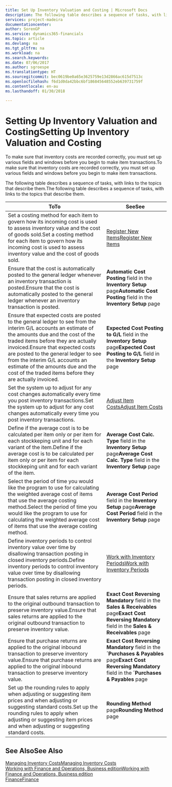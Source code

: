 ```yaml
---
title: Set Up Inventory Valuation and Costing | Microsoft Docs
description: The following table describes a sequence of tasks, with links to the topics that describe them.
services: project-madeira
documentationcenter: 
author: SorenGP
ms.service: dynamics365-financials
ms.topic: article
ms.devlang: na
ms.tgt_pltfrm: na
ms.workload: na
ms.search.keywords: 
ms.date: 07/06/2017
ms.author: sgroespe
ms.translationtype: HT
ms.sourcegitcommit: bec0619be0a65e3625759e13d2866ac615d7513c
ms.openlocfilehash: f6d1d0da42bbc6bf186845648552eb639731759f
ms.contentlocale: en-au
ms.lasthandoff: 01/30/2018

---
```

# <a name="setting-up-inventory-valuation-and-costing"></a><span data-ttu-id="39d6f-103">Setting Up Inventory Valuation and Costing</span><span class="sxs-lookup"><span data-stu-id="39d6f-103">Setting Up Inventory Valuation and Costing</span></span>
<span data-ttu-id="39d6f-104">To make sure that inventory costs are recorded correctly, you must set up various fields and windows before you begin to make item transactions.</span><span class="sxs-lookup"><span data-stu-id="39d6f-104">To make sure that inventory costs are recorded correctly, you must set up various fields and windows before you begin to make item transactions.</span></span>

<span data-ttu-id="39d6f-105">The following table describes a sequence of tasks, with links to the topics that describe them.</span><span class="sxs-lookup"><span data-stu-id="39d6f-105">The following table describes a sequence of tasks, with links to the topics that describe them.</span></span>

|<span data-ttu-id="39d6f-106">**To**</span><span class="sxs-lookup"><span data-stu-id="39d6f-106">**To**</span></span>|<span data-ttu-id="39d6f-107">**See**</span><span class="sxs-lookup"><span data-stu-id="39d6f-107">**See**</span></span>|  
|------------|-------------|  
|<span data-ttu-id="39d6f-108">Set a costing method for each item to govern how its incoming cost is used to assess inventory value and the cost of goods sold.</span><span class="sxs-lookup"><span data-stu-id="39d6f-108">Set a costing method for each item to govern how its incoming cost is used to assess inventory value and the cost of goods sold.</span></span>|[<span data-ttu-id="39d6f-109">Register New Items</span><span class="sxs-lookup"><span data-stu-id="39d6f-109">Register New Items</span></span>](inventory-how-register-new-items.md)|  
|<span data-ttu-id="39d6f-110">Ensure that the cost is automatically posted to the general ledger whenever an inventory transaction is posted.</span><span class="sxs-lookup"><span data-stu-id="39d6f-110">Ensure that the cost is automatically posted to the general ledger whenever an inventory transaction is posted.</span></span>|<span data-ttu-id="39d6f-111">**Automatic Cost Posting** field in the **Inventory Setup** page</span><span class="sxs-lookup"><span data-stu-id="39d6f-111">**Automatic Cost Posting** field in the **Inventory Setup** page</span></span>|  
|<span data-ttu-id="39d6f-112">Ensure that expected costs are posted to the general ledger to see from the interim G/L accounts an estimate of the amounts due and the cost of the traded items before they are actually invoiced.</span><span class="sxs-lookup"><span data-stu-id="39d6f-112">Ensure that expected costs are posted to the general ledger to see from the interim G/L accounts an estimate of the amounts due and the cost of the traded items before they are actually invoiced.</span></span>|<span data-ttu-id="39d6f-113">**Expected Cost Posting to G/L** field in the **Inventory Setup** page</span><span class="sxs-lookup"><span data-stu-id="39d6f-113">**Expected Cost Posting to G/L** field in the **Inventory Setup** page</span></span>|  
|<span data-ttu-id="39d6f-114">Set the system up to adjust for any cost changes automatically every time you post inventory transactions.</span><span class="sxs-lookup"><span data-stu-id="39d6f-114">Set the system up to adjust for any cost changes automatically every time you post inventory transactions.</span></span>|[<span data-ttu-id="39d6f-115">Adjust Item Costs</span><span class="sxs-lookup"><span data-stu-id="39d6f-115">Adjust Item Costs</span></span>](inventory-how-adjust-item-costs.md)|  
|<span data-ttu-id="39d6f-116">Define if the average cost is to be calculated per item only or per item for each stockkeping unit and for each variant of the item.</span><span class="sxs-lookup"><span data-stu-id="39d6f-116">Define if the average cost is to be calculated per item only or per item for each stockkeping unit and for each variant of the item.</span></span>|<span data-ttu-id="39d6f-117">**Average Cost Calc. Type** field in the **Inventory Setup** page</span><span class="sxs-lookup"><span data-stu-id="39d6f-117">**Average Cost Calc. Type** field in the **Inventory Setup** page</span></span>|  
|<span data-ttu-id="39d6f-118">Select the period of time you would like the program to use for calculating the weighted average cost of items that use the average costing method.</span><span class="sxs-lookup"><span data-stu-id="39d6f-118">Select the period of time you would like the program to use for calculating the weighted average cost of items that use the average costing method.</span></span>|<span data-ttu-id="39d6f-119">**Average Cost Period** field in the **Inventory Setup** page</span><span class="sxs-lookup"><span data-stu-id="39d6f-119">**Average Cost Period** field in the **Inventory Setup** page</span></span>|  
|<span data-ttu-id="39d6f-120">Define inventory periods to control inventory value over time by disallowing transaction posting in closed inventory periods.</span><span class="sxs-lookup"><span data-stu-id="39d6f-120">Define inventory periods to control inventory value over time by disallowing transaction posting in closed inventory periods.</span></span>|[<span data-ttu-id="39d6f-121">Work with Inventory Periods</span><span class="sxs-lookup"><span data-stu-id="39d6f-121">Work with Inventory Periods</span></span>](finance-how-to-work-with-inventory-periods.md)|  
|<span data-ttu-id="39d6f-122">Ensure that sales returns are applied to the original outbound transaction to preserve inventory value.</span><span class="sxs-lookup"><span data-stu-id="39d6f-122">Ensure that sales returns are applied to the original outbound transaction to preserve inventory value.</span></span>|<span data-ttu-id="39d6f-123">**Exact Cost Reversing Mandatory** field in the **Sales & Receivables** page</span><span class="sxs-lookup"><span data-stu-id="39d6f-123">**Exact Cost Reversing Mandatory** field in the **Sales & Receivables** page</span></span>|  
|<span data-ttu-id="39d6f-124">Ensure that purchase returns are applied to the original inbound transaction to preserve inventory value.</span><span class="sxs-lookup"><span data-stu-id="39d6f-124">Ensure that purchase returns are applied to the original inbound transaction to preserve inventory value.</span></span>|<span data-ttu-id="39d6f-125">**Exact Cost Reversing Mandatory** field in the **´Purchases & Payables** page</span><span class="sxs-lookup"><span data-stu-id="39d6f-125">**Exact Cost Reversing Mandatory** field in the **´Purchases & Payables** page</span></span>|
|<span data-ttu-id="39d6f-126">Set up the rounding rules to apply when adjusting or suggesting item prices and when adjusting or suggesting standard costs.</span><span class="sxs-lookup"><span data-stu-id="39d6f-126">Set up the rounding rules to apply when adjusting or suggesting item prices and when adjusting or suggesting standard costs.</span></span>|<span data-ttu-id="39d6f-127">**Rounding Method** page</span><span class="sxs-lookup"><span data-stu-id="39d6f-127">**Rounding Method** page</span></span>|  

## <a name="see-also"></a><span data-ttu-id="39d6f-128">See Also</span><span class="sxs-lookup"><span data-stu-id="39d6f-128">See Also</span></span>  
[<span data-ttu-id="39d6f-129">Managing Inventory Costs</span><span class="sxs-lookup"><span data-stu-id="39d6f-129">Managing Inventory Costs</span></span>](finance-manage-inventory-costs.md)  
[<span data-ttu-id="39d6f-130">Working with Finance and Operations, Business edition</span><span class="sxs-lookup"><span data-stu-id="39d6f-130">Working with Finance and Operations, Business edition</span></span>](ui-work-product.md)  
[<span data-ttu-id="39d6f-131">Finance</span><span class="sxs-lookup"><span data-stu-id="39d6f-131">Finance</span></span>](finance.md)  

